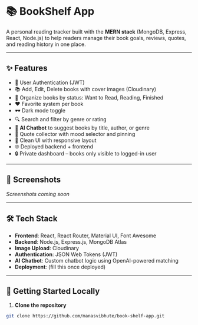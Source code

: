 # 📚 BookShelf App

A personal reading tracker built with the **MERN stack** (MongoDB, Express, React, Node.js) to help readers manage their book goals, reviews, quotes, and reading history in one place.

---

## ✨ Features

- 🔐 User Authentication (JWT)
- 📚 Add, Edit, Delete books with cover images (Cloudinary)
- 📖 Organize books by status: Want to Read, Reading, Finished
- ❤️ Favorite system per book
- 🕶️ Dark mode toggle
- 🔍 Search and filter by genre or rating
- 🤖 **AI Chatbot** to suggest books by title, author, or genre
- 📝 Quote collector with mood selector and pinning
- 🎨 Clean UI with responsive layout
- 🌐 Deployed backend + frontend
- 🔒 Private dashboard – books only visible to logged-in user

---

## 📸 Screenshots

*Screenshots coming soon*

---

## 🛠️ Tech Stack

- **Frontend**: React, React Router, Material UI, Font Awesome
- **Backend**: Node.js, Express.js, MongoDB Atlas
- **Image Upload**: Cloudinary
- **Authentication**: JSON Web Tokens (JWT)
- **AI Chatbot**: Custom chatbot logic using OpenAI-powered matching
- **Deployment**: (fill this once deployed)

---

## 🚀 Getting Started Locally

1. **Clone the repository**
```bash
git clone https://github.com/manasvibhute/book-shelf-app.git
